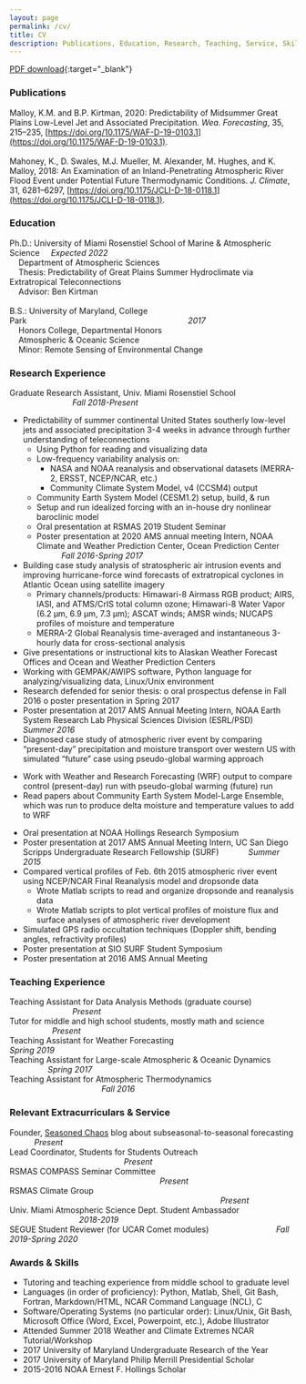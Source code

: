 ```yaml
---
layout: page
permalink: /cv/
title: CV
description: Publications, Education, Research, Teaching, Service, Skills.
---
```


[PDF download](/assets/pdf/KelseyMalloy_CV.pdf){:target="_blank"}

### Publications

Malloy, K.M. and B.P. Kirtman, 2020: Predictability of Midsummer Great Plains Low-Level Jet and Associated Precipitation. <i>Wea. Forecasting</i>, 35, 215–235, [https://doi.org/10.1175/WAF-D-19-0103.1](https://doi.org/10.1175/WAF-D-19-0103.1).
<br><br>
Mahoney, K., D. Swales, M.J. Mueller, M. Alexander, M. Hughes, and K. Malloy, 2018: An Examination of an Inland-Penetrating Atmospheric River Flood Event under Potential Future Thermodynamic Conditions. <i>J. Climate</i>, 31, 6281–6297, [https://doi.org/10.1175/JCLI-D-18-0118.1](https://doi.org/10.1175/JCLI-D-18-0118.1).

### Education
Ph.D.: University of Miami Rosenstiel School of Marine & Atmospheric Science&nbsp;&nbsp;&nbsp;&nbsp;&nbsp;<i>Expected 2022</i>
<br>&nbsp;&nbsp;&nbsp;&nbsp;Department of Atmospheric Sciences
<br>&nbsp;&nbsp;&nbsp;&nbsp;Thesis: Predictability of Great Plains Summer Hydroclimate via Extratropical Teleconnections
<br>&nbsp;&nbsp;&nbsp;&nbsp;Advisor: Ben Kirtman
<br><br>
B.S.: University of Maryland, College Park&nbsp;&nbsp;&nbsp;&nbsp;&nbsp;&nbsp;&nbsp;&nbsp;&nbsp;&nbsp;&nbsp;&nbsp;&nbsp;&nbsp;&nbsp;&nbsp;&nbsp;&nbsp;&nbsp;&nbsp;&nbsp;&nbsp;&nbsp;&nbsp;&nbsp;&nbsp;&nbsp;&nbsp;&nbsp;&nbsp;&nbsp;&nbsp;&nbsp;&nbsp;&nbsp;&nbsp;&nbsp;&nbsp;&nbsp;&nbsp;&nbsp;&nbsp;&nbsp;&nbsp;&nbsp;&nbsp;&nbsp;&nbsp;&nbsp;&nbsp;&nbsp;&nbsp;&nbsp;&nbsp;&nbsp;&nbsp;&nbsp;&nbsp;&nbsp;&nbsp;&nbsp;&nbsp;&nbsp;&nbsp;&nbsp;&nbsp;&nbsp;&nbsp;&nbsp;&nbsp;&nbsp; <i>2017</i>
<br>&nbsp;&nbsp;&nbsp;&nbsp;Honors College, Departmental Honors
<br>&nbsp;&nbsp;&nbsp;&nbsp;Atmospheric & Oceanic Science
<br>&nbsp;&nbsp;&nbsp;&nbsp;Minor: Remote Sensing of Environmental Change

### Research Experience
Graduate Research Assistant, Univ. Miami Rosenstiel School &nbsp;&nbsp;&nbsp;&nbsp;&nbsp;&nbsp;&nbsp;&nbsp;&nbsp;&nbsp;&nbsp;&nbsp;&nbsp;&nbsp;&nbsp;&nbsp;&nbsp;&nbsp;&nbsp;&nbsp;&nbsp;&nbsp;&nbsp;&nbsp;&nbsp;&nbsp;&nbsp; <i>Fall 2018-Present</i>
+ Predictability of summer continental United States southerly low-level jets and associated precipitation 3-4 weeks in advance through further understanding of teleconnections
  - Using Python for reading and visualizing data
  -	Low-frequency variability analysis on:
    *	NASA and NOAA reanalysis and observational datasets (MERRA-2, ERSST, NCEP/NCAR, etc.)
    *	Community Climate System Model, v4 (CCSM4) output
  - Community Earth System Model (CESM1.2) setup, build, & run
  - Setup and run idealized forcing with an in-house dry nonlinear baroclinic model 
  - Oral presentation at RSMAS 2019 Student Seminar
  - Poster presentation at 2020 AMS annual meeting
<a/>Intern, NOAA Climate and Weather Prediction Center, Ocean Prediction Center &nbsp;&nbsp;&nbsp;&nbsp;&nbsp;&nbsp;&nbsp;&nbsp;&nbsp;&nbsp; <i>Fall 2016-Spring 2017</i>
+ Building case study analysis of stratospheric air intrusion events and improving hurricane-force wind forecasts of extratropical cyclones in Atlantic Ocean using satellite imagery
  - Primary channels/products: Himawari-8 Airmass RGB product; AIRS, IASI, and ATMS/CrIS total column ozone; Himawari-8 Water Vapor (6.2 μm, 6.9 μm, 7.3 μm); ASCAT winds; AMSR winds; NUCAPS profiles of moisture and temperature
  -	MERRA-2 Global Reanalysis time-averaged and instantaneous 3-hourly data for cross-sectional analysis
+ Give presentations or instructional kits to Alaskan Weather Forecast Offices and Ocean and Weather Prediction Centers
+ Working with GEMPAK/AWIPS software, Python language for analyzing/visualizing data, Linux/Unix environment
+ Research defended for senior thesis: 
o	oral prospectus defense in Fall 2016 
o	poster presentation in Spring 2017
+ Poster presentation at 2017 AMS Annual Meeting
<a/>Intern, NOAA Earth System Research Lab Physical Sciences Division (ESRL/PSD) &nbsp;&nbsp;&nbsp;&nbsp;&nbsp;&nbsp;&nbsp;&nbsp;&nbsp;&nbsp; <i>Summer 2016</i>
+	Diagnosed case study of atmospheric river event by comparing “present-day” precipitation and moisture transport over western US with simulated “future” case using pseudo-global warming approach
  - Work with Weather and Research Forecasting (WRF) output to compare control (present-day) run with pseudo-global warming (future) run
  -	Read papers about Community Earth System Model-Large Ensemble, which was run to produce delta moisture and temperature values to add to WRF
+ Oral presentation at NOAA Hollings Research Symposium
+ Poster presentation at 2017 AMS Annual Meeting
<a/>Intern, UC San Diego Scripps Undergraduate Research Fellowship (SURF) &nbsp;&nbsp;&nbsp;&nbsp;&nbsp;&nbsp;&nbsp;&nbsp;&nbsp;&nbsp;&nbsp; <i>Summer 2015</i>
+ Compared vertical profiles of Feb. 6th 2015 atmospheric river event using NCEP/NCAR Final Reanalysis model and dropsonde data
  - Wrote Matlab scripts to read and organize dropsonde and reanalysis data
  - Wrote Matlab scripts to plot vertical profiles of moisture flux and surface analyses of atmospheric river development
+	Simulated GPS radio occultation techniques (Doppler shift, bending angles, refractivity profiles)
+	Poster presentation at SIO SURF Student Symposium
+	Poster presentation at 2016 AMS Annual Meeting
  
### Teaching Experience
Teaching Assistant for Data Analysis Methods (graduate course) &nbsp;&nbsp;&nbsp;&nbsp;&nbsp;&nbsp;&nbsp;&nbsp;&nbsp;&nbsp;&nbsp;&nbsp;&nbsp;&nbsp;&nbsp;&nbsp;&nbsp;&nbsp;&nbsp;&nbsp;&nbsp;&nbsp;&nbsp;&nbsp;&nbsp;&nbsp;&nbsp; <i>Present</i>
<br>Tutor for middle and high school students, mostly math and science &nbsp;&nbsp;&nbsp;&nbsp;&nbsp;&nbsp;&nbsp;&nbsp;&nbsp;&nbsp;&nbsp;&nbsp;&nbsp;&nbsp;&nbsp;&nbsp;&nbsp;&nbsp; <i>Present</i>
<br>Teaching Assistant for Weather Forecasting &nbsp;&nbsp;&nbsp;&nbsp;&nbsp;&nbsp;&nbsp;&nbsp;&nbsp;&nbsp;&nbsp;&nbsp;&nbsp;&nbsp;&nbsp;&nbsp;&nbsp;&nbsp;&nbsp;&nbsp;&nbsp;&nbsp;&nbsp;&nbsp;&nbsp;&nbsp;&nbsp;&nbsp;&nbsp;&nbsp;&nbsp;&nbsp;&nbsp;&nbsp;&nbsp;&nbsp;&nbsp;&nbsp;&nbsp;&nbsp;&nbsp;&nbsp; <i>Spring 2019</i>
<br>Teaching Assistant for Large-scale Atmospheric & Oceanic Dynamics &nbsp;&nbsp;&nbsp;&nbsp;&nbsp;&nbsp;&nbsp;&nbsp;&nbsp;&nbsp;&nbsp;&nbsp;&nbsp;&nbsp;&nbsp;&nbsp; <i>Spring 2017</i>
<br>Teaching Assistant for Atmospheric Thermodynamics	&nbsp;&nbsp;&nbsp;&nbsp;&nbsp;&nbsp;&nbsp;&nbsp;&nbsp;&nbsp;&nbsp;&nbsp;&nbsp;&nbsp;&nbsp;&nbsp;&nbsp;&nbsp;&nbsp;&nbsp;&nbsp;&nbsp;&nbsp;&nbsp;&nbsp;&nbsp;&nbsp;&nbsp;&nbsp;&nbsp;&nbsp;&nbsp;&nbsp;&nbsp;&nbsp;&nbsp;&nbsp;&nbsp;&nbsp;&nbsp; <i>Fall 2016</i>

### Relevant Extracurriculars & Service
Founder, [Seasoned Chaos](https://seasonedchaos.github.io) blog about subseasonal-to-seasonal forecasting &nbsp;&nbsp;&nbsp;&nbsp;&nbsp;&nbsp;&nbsp;&nbsp;&nbsp;&nbsp; <i>Present</i>
<br>Lead Coordinator, Students for Students Outreach &nbsp;&nbsp;&nbsp;&nbsp;&nbsp;&nbsp;&nbsp;&nbsp;&nbsp;&nbsp;&nbsp;&nbsp;&nbsp;&nbsp;&nbsp;&nbsp;&nbsp;&nbsp;&nbsp;&nbsp;&nbsp;&nbsp;&nbsp;&nbsp;&nbsp;&nbsp;&nbsp;&nbsp;&nbsp;&nbsp;&nbsp;&nbsp;&nbsp;&nbsp;&nbsp;&nbsp;&nbsp;&nbsp;&nbsp;&nbsp;&nbsp;&nbsp;&nbsp;&nbsp;&nbsp;&nbsp;&nbsp;&nbsp;&nbsp;&nbsp; <i>Present</i>
<br>RSMAS COMPASS Seminar Committee &nbsp;&nbsp;&nbsp;&nbsp;&nbsp;&nbsp;&nbsp;&nbsp;&nbsp;&nbsp;&nbsp;&nbsp;&nbsp;&nbsp;&nbsp;&nbsp;&nbsp;&nbsp;&nbsp;&nbsp;&nbsp;&nbsp;&nbsp;&nbsp;&nbsp;&nbsp;&nbsp;&nbsp;&nbsp;&nbsp;&nbsp;&nbsp;&nbsp;&nbsp;&nbsp;&nbsp;&nbsp;&nbsp;&nbsp;&nbsp;&nbsp;&nbsp;&nbsp;&nbsp;&nbsp;&nbsp;&nbsp;&nbsp;&nbsp;&nbsp;&nbsp;&nbsp;&nbsp;&nbsp;&nbsp;&nbsp;&nbsp;&nbsp;&nbsp;&nbsp;&nbsp;&nbsp;&nbsp;&nbsp;&nbsp;&nbsp; <i>Present</i>
<br>RSMAS Climate Group &nbsp;&nbsp;&nbsp;&nbsp;&nbsp;&nbsp;&nbsp;&nbsp;&nbsp;&nbsp;&nbsp;&nbsp;&nbsp;&nbsp;&nbsp;&nbsp;&nbsp;&nbsp;&nbsp;&nbsp;&nbsp;&nbsp;&nbsp;&nbsp;&nbsp;&nbsp;&nbsp;&nbsp;&nbsp;&nbsp;&nbsp;&nbsp;&nbsp;&nbsp;&nbsp;&nbsp;&nbsp;&nbsp;&nbsp;&nbsp;&nbsp;&nbsp;&nbsp;&nbsp;&nbsp;&nbsp;&nbsp;&nbsp;&nbsp;&nbsp;&nbsp;&nbsp;&nbsp;&nbsp;&nbsp;&nbsp;&nbsp;&nbsp;&nbsp;&nbsp;&nbsp;&nbsp;&nbsp;&nbsp;&nbsp;&nbsp;&nbsp;&nbsp;&nbsp;&nbsp;&nbsp;&nbsp;&nbsp;&nbsp;&nbsp;&nbsp;&nbsp;&nbsp;&nbsp;&nbsp;&nbsp;&nbsp;&nbsp;&nbsp;&nbsp;&nbsp;&nbsp;&nbsp;&nbsp;&nbsp;&nbsp;&nbsp;&nbsp; <i>Present</i>
<br>Univ. Miami Atmospheric Science Dept. Student Ambassador &nbsp;&nbsp;&nbsp;&nbsp;&nbsp;&nbsp;&nbsp;&nbsp;&nbsp;&nbsp;&nbsp;&nbsp;&nbsp;&nbsp;&nbsp;&nbsp;&nbsp;&nbsp;&nbsp;&nbsp;&nbsp;&nbsp;&nbsp;&nbsp;&nbsp;&nbsp;&nbsp;&nbsp;&nbsp;&nbsp; <i>2018-2019</i>
<br>SEGUE Student Reviewer (for UCAR Comet modules) &nbsp;&nbsp;&nbsp;&nbsp;&nbsp;&nbsp;&nbsp;&nbsp;&nbsp;&nbsp;&nbsp;&nbsp;&nbsp;&nbsp;&nbsp;&nbsp;&nbsp;&nbsp;&nbsp;&nbsp;&nbsp;&nbsp;&nbsp;&nbsp;&nbsp;&nbsp;&nbsp;&nbsp; <i>Fall 2019-Spring 2020</i>

### Awards & Skills
* Tutoring and teaching experience from middle school to graduate level
* Languages (in order of proficiency): Python, Matlab, Shell, Git Bash, Fortran, Markdown/HTML, NCAR Command Language (NCL), C
* Software/Operating Systems (no particular order): Linux/Unix, Git Bash, Microsoft Office (Word, Excel, Powerpoint, etc.), Adobe Illustrator
* Attended Summer 2018 Weather and Climate Extremes NCAR Tutorial/Workshop
* 2017 University of Maryland Undergraduate Research of the Year
* 2017 University of Maryland Philip Merrill Presidential Scholar
* 2015-2016 NOAA Ernest F. Hollings Scholar
